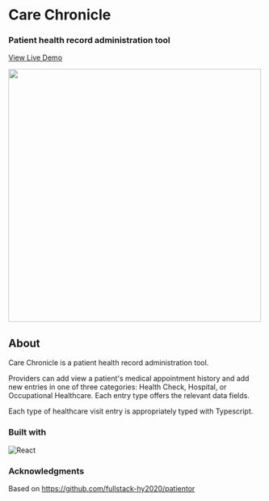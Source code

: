 # Care Chronicle

### Patient health record administration tool
[View Live Demo](https://care-chronicle.fly.dev/)

<img src="https://github.com/chrisfrick/care-chronicle/assets/108237130/63ebd2a0-8ab3-450c-a52b-d6119b169592" height="500">

## About

Care Chronicle is a patient health record administration tool.

Providers can add view a patient's medical appointment history and add new entries in one of three categories: Health Check, Hospital, or Occupational Healthcare. Each entry type offers the relevant data fields.

Each type of healthcare visit entry is appropriately typed with Typescript.


### Built with

![React](https://img.shields.io/badge/React-grey?style=for-the-badge&logo=react)


### Acknowledgments
Based on https://github.com/fullstack-hy2020/patientor